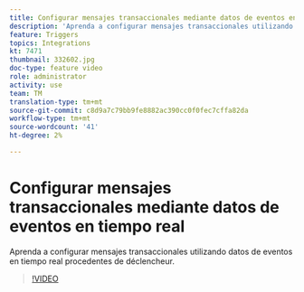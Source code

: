 ```yaml
---
title: Configurar mensajes transaccionales mediante datos de eventos en tiempo real
description: 'Aprenda a configurar mensajes transaccionales utilizando datos de eventos en tiempo real procedentes de déclencheur. '
feature: Triggers
topics: Integrations
kt: 7471
thumbnail: 332602.jpg
doc-type: feature video
role: administrator
activity: use
team: TM
translation-type: tm+mt
source-git-commit: c8d9a7c79bb9fe8882ac390cc0f0fec7cffa82da
workflow-type: tm+mt
source-wordcount: '41'
ht-degree: 2%

---
```



# Configurar mensajes transaccionales mediante datos de eventos en tiempo real

Aprenda a configurar mensajes transaccionales utilizando datos de eventos en tiempo real procedentes de déclencheur.

>[!VIDEO](https://video.tv.adobe.com/v/332602?quality=12)
